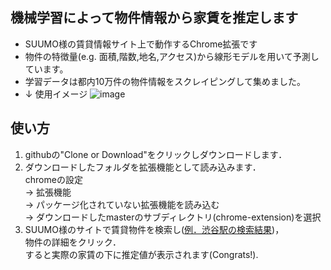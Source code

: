 ## 機械学習によって物件情報から家賃を推定します
* SUUMO様の賃貸情報サイト上で動作するChrome拡張です
* 物件の特徴量(e.g. 面積,階数,地名,アクセス)から線形モデルを用いて予測しています。
* 学習データは都内10万件の物件情報をスクレイピングして集めました。
* ↓ 使用イメージ
![image](https://user-images.githubusercontent.com/32826608/59975488-172e1b80-95f3-11e9-8996-eac02c80e907.png)

## 使い方
1. githubの"Clone or Download"をクリックしダウンロードします．  <br>
2. ダウンロードしたフォルダを拡張機能として読み込みます．  
   chromeの設定   
   -> 拡張機能   
   -> パッケージ化されていない拡張機能を読み込む   
   -> ダウンロードしたmasterのサブディレクトリ(chrome-extension)を選択  <br>  
3. SUUMO様のサイトで賃貸物件を検索し([例．渋谷駅の検索結果](https://suumo.jp/chintai/tokyo/ek_17640/))，  
   物件の詳細をクリック．  
   すると実際の家賃の下に推定値が表示されます(Congrats!).
